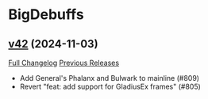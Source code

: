 # BigDebuffs

## [v42](https://github.com/jordonwow/bigdebuffs/tree/v42) (2024-11-03)
[Full Changelog](https://github.com/jordonwow/bigdebuffs/compare/v41...v42) [Previous Releases](https://github.com/jordonwow/bigdebuffs/releases)

- Add General's Phalanx and Bulwark to mainline (#809)  
- Revert "feat: add support for GladiusEx frames" (#805)  
